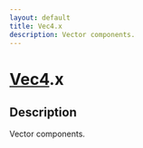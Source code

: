 ```yaml
---
layout: default
title: Vec4.x
description: Vector components.
---
```

# [Vec4]({{site.url}}/Pages/Reference/Vec4.html).x

## Description
Vector components.

